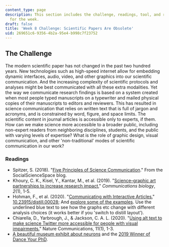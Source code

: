 ```yaml
---
content_type: page
description: This section includes the challenge, readings, tool, and response paper
  for the week.
draft: false
title: 'Week 8 Challenge: Scientific Papers Are Obsolete'
uid: 269651c6-9356-4b2a-95e4-b998c7f23752
---
```

## The Challenge

The modern scientific paper has not changed in the past two hundred years. New technologies such as high-speed internet allow for embedding dynamic interfaces, audio, video, and other graphics into our scientific communication. And the increasing complexity of scientific protocols and analyses might be best communicated with all these extra modalities. Yet the way we communicate research findings is based on a system created when most people typed manuscripts on a typewriter and mailed physical copies of their manuscripts to editors and reviewers. This has resulted in science communication that relies on written text that is full of jargon and acronyms, and is constrained by word, figure, and space limits. The scientific content in journal articles is accessible only to experts, if them. How can we make science more accessible to a broader public, including non-expert readers from neighboring disciplines, students, and the public with varying levels of expertise? What is the role of graphic design, visual communication, and other 'non-traditional' modes of scientific communication in our work?

### Readings

- Spitzer, S. (2018). "[Five Principles of Science Communication](https://www.socialsciencespace.com/2018/04/five-principles-of-science-communication/)." From the SocialScienceSpace blog. 
- Khoury, C. K., Kisel, Y., Kantar, M., et al. (2019). "[Science–graphic art partnerships to increase research impact.](https://www.nature.com/articles/s42003-019-0516-1)" *Communications biology*, *2*(1), 1-5.
- Hohman, F., et al. (2020). "[Communicating with Interactive Articles.](https://distill.pub/2020/communicating-with-interactive-articles/)" [10.23915/distill.00028](https://doi.org/10.23915/distill.00028); And [explore some of the examples](https://explorablemultiverse.github.io/#). Use the underlined blue text to see how the graphs etc change with different analysis choices (it works better if you 'switch to distill layout').
- Chiarella, D., Yarbrough, J., & Jackson, C. A. L. (2020). "[Using alt text to make science Twitter more accessible for people with visual impairments.](https://www.nature.com/articles/s41467-020-19640-w)" Nature Communications, 11(1), 1-3.
- [A beautiful museum exhibit about neurons](https://twitter.com/ARBashford/status/1453547341751984132) and the [2019 Winner of Dance Your PhD](https://www.youtube.com/watch?v=nUQvJOSCoi4).
